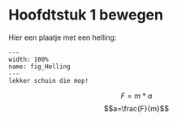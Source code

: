 # Hoofdtstuk 1 bewegen

Hier een plaatje met een helling:

``` {figure} ../figures/fig_Helling.png
---
width: 100%
name: fig_Helling
---
lekker schuin die mop!
```


$$F=m*a$$
$$a=\frac{F}{m}$$
